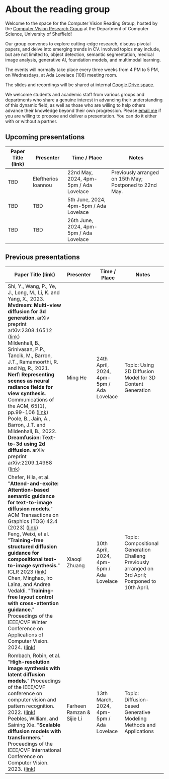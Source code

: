 # About the reading group
Welcome to the space for the Computer Vision Reading Group, hosted by the [Computer Vision Research Group](https://www.sheffield.ac.uk/dcs/research/groups/computer-vision) at the Department of Computer Science, University of Sheffield! 

Our group convenes to explore cutting-edge research, discuss pivotal papers, and delve into emerging trends in CV. Involved topics may include, but are not limited to, object detection, semantic segmentation, medical image analysis, generative AI, foundation models, and multimodal learning.

The events will normally take place every three weeks from 4 PM to 5 PM, on Wednesdays, at Ada Lovelace (108) meeting room.

The slides and recordings will be shared at internal [Google Drive space](https://drive.google.com/drive/u/0/folders/1o3_ADeVKSqumyZjem81fHtKCu-Cl2qWl).

We welcome students and academic staff from various groups and departments who share a genuine interest in advancing their understanding of this dynamic field, as well as those who are willing to help others advance their knowledge beyond their own progression.
Please [email me](mailto:sli256@sheffield.ac.uk) if you are willing to propose and deliver a presentation. You can do it either with or without a partner.


## Upcoming presentations
| Paper Title (link) | Presenter | Time / Place | Notes |
| ------------------ | ------ | ---- |-------|
| TBD | Eleftherios Ioannou | 22nd May, 2024, 4pm-5pm / Ada Lovelace | Previously arranged on 15th May; Postponed to 22nd May. |r
| TBD | TBD | 5th June, 2024, 4pm-5pm / Ada Lovelace |  |r
| TBD | TBD | 26th June, 2024, 4pm-5pm / Ada Lovelace |  |

## Previous presentations
| Paper Title (link) | Presenter | Time / Place | Notes |
| ------------------ | ------ | ---- |-------|
| Shi, Y., Wang, P., Ye, J., Long, M., Li, K. and Yang, X., 2023. **Mvdream: Multi-view diffusion for 3d generation**. arXiv preprint arXiv:2308.16512 ([link](https://arxiv.org/abs/2308.16512)) <br>  Mildenhall, B., Srinivasan, P.P., Tancik, M., Barron, J.T., Ramamoorthi, R. and Ng, R., 2021. **Nerf: Representing scenes as neural radiance fields for view synthesis**. Communications of the ACM, 65(1), pp.99-106 ([link](https://arxiv.org/abs/2003.08934)) <br> Poole, B., Jain, A., Barron, J.T. and Mildenhall, B., 2022. **Dreamfusion: Text-to-3d using 2d diffusion**. arXiv preprint arXiv:2209.14988 ([link](https://arxiv.org/abs/2209.14988))| Ming He | 24th April, 2024, 4pm-5pm / Ada Lovelace | Topic: Using 2D Diffusion Model for 3D Content Generation |r
| Chefer, Hila, et al. "**Attend-and-excite: Attention-based semantic guidance for text-to-image diffusion models.**" ACM Transactions on Graphics (TOG) 42.4 (2023) ([link](https://arxiv.org/abs/2301.13826)) <br> Feng, Weixi, et al. "**Training-free structured diffusion guidance for compositional text-to-image synthesis.**" ICLR 2023 ([link](https://openreview.net/forum?id=PUIqjT4rzq7)) <br> Chen, Minghao, Iro Laina, and Andrea Vedaldi. "**Training-free layout control with cross-attention guidance.**" Proceedings of the IEEE/CVF Winter Conference on Applications of Computer Vision. 2024. ([link](https://openaccess.thecvf.com/content/WACV2024/papers/Chen_Training-Free_Layout_Control_With_Cross-Attention_Guidance_WACV_2024_paper.pdf))| Xiaoqi Zhuang | 10th April, 2024, 4pm-5pm / Ada Lovelace | Topic: Compositional Generation Challeng  <br>  Previously arranged on 3rd April; Postponed to 10th April. |r
| Rombach, Robin, et al. "**High-resolution image synthesis with latent diffusion models.**" Proceedings of the IEEE/CVF conference on computer vision and pattern recognition. 2022. ([link](https://openaccess.thecvf.com/content/CVPR2022/papers/Rombach_High-Resolution_Image_Synthesis_With_Latent_Diffusion_Models_CVPR_2022_paper.pdf)) <br> Peebles, William, and Saining Xie. "**Scalable diffusion models with transformers.**" Proceedings of the IEEE/CVF International Conference on Computer Vision. 2023. ([link](https://openaccess.thecvf.com/content/ICCV2023/papers/Peebles_Scalable_Diffusion_Models_with_Transformers_ICCV_2023_paper.pdf))| Farheen Ramzan & Sijie Li | 13th March, 2024, 4pm-5pm / Ada Lovelace | Topic: Diffusion-based Generative Modeling Methods and Applications |
